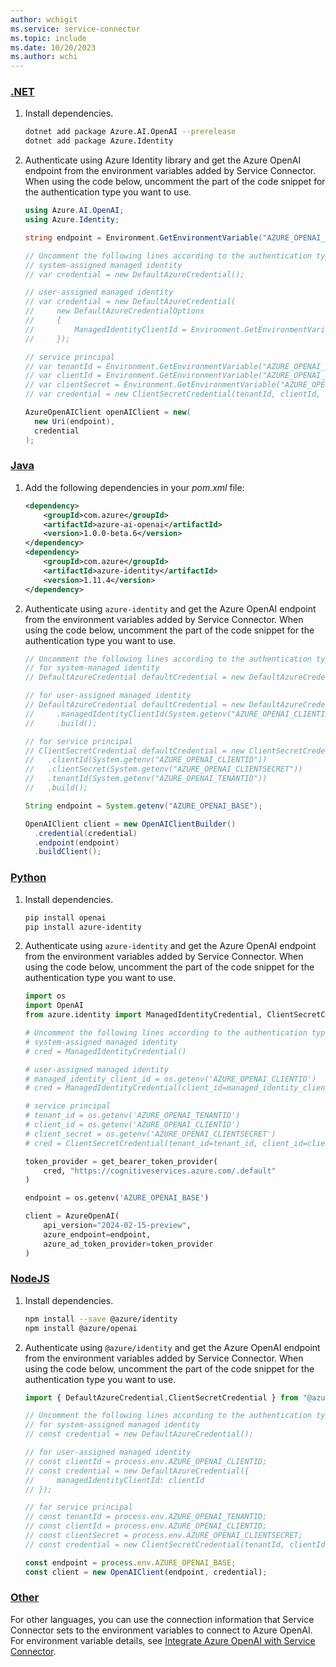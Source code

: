 ```yaml
---
author: wchigit
ms.service: service-connector
ms.topic: include
ms.date: 10/20/2023
ms.author: wchi
---
```


### [.NET](#tab/dotnet)

1. Install dependencies.
    ```bash
    dotnet add package Azure.AI.OpenAI --prerelease
    dotnet add package Azure.Identity
    ```
1. Authenticate using Azure Identity library and get the Azure OpenAI endpoint from the environment variables added by Service Connector. When using the code below, uncomment the part of the code snippet for the authentication type you want to use.
    
    ```csharp
    using Azure.AI.OpenAI;
    using Azure.Identity;
    
    string endpoint = Environment.GetEnvironmentVariable("AZURE_OPENAI_BASE");
    
    // Uncomment the following lines according to the authentication type.
    // system-assigned managed identity
    // var credential = new DefaultAzureCredential();
    
    // user-assigned managed identity
    // var credential = new DefaultAzureCredential(
    //     new DefaultAzureCredentialOptions
    //     {
    //         ManagedIdentityClientId = Environment.GetEnvironmentVariable("AZURE_OPENAI_CLIENTID");
    //     });
    
    // service principal 
    // var tenantId = Environment.GetEnvironmentVariable("AZURE_OPENAI_TENANTID");
    // var clientId = Environment.GetEnvironmentVariable("AZURE_OPENAI_CLIENTID");
    // var clientSecret = Environment.GetEnvironmentVariable("AZURE_OPENAI_CLIENTSECRET");
    // var credential = new ClientSecretCredential(tenantId, clientId, clientSecret);
    
    AzureOpenAIClient openAIClient = new(
      new Uri(endpoint),
      credential
    );
    ```
    
### [Java](#tab/java)

1. Add the following dependencies in your *pom.xml* file:
    ```xml
    <dependency>
        <groupId>com.azure</groupId>
        <artifactId>azure-ai-openai</artifactId>
        <version>1.0.0-beta.6</version>
    </dependency>
    <dependency>
        <groupId>com.azure</groupId>
        <artifactId>azure-identity</artifactId>
        <version>1.11.4</version>
    </dependency>
    ```
1. Authenticate using `azure-identity` and get the Azure OpenAI endpoint from the environment variables added by Service Connector. When using the code below, uncomment the part of the code snippet for the authentication type you want to use.

    ```java
    // Uncomment the following lines according to the authentication type.
    // for system-managed identity
    // DefaultAzureCredential defaultCredential = new DefaultAzureCredentialBuilder().build();

    // for user-assigned managed identity
    // DefaultAzureCredential defaultCredential = new DefaultAzureCredentialBuilder()
    //     .managedIdentityClientId(System.getenv("AZURE_OPENAI_CLIENTID"))
    //     .build();

    // for service principal
    // ClientSecretCredential defaultCredential = new ClientSecretCredentialBuilder()
    //   .clientId(System.getenv("AZURE_OPENAI_CLIENTID"))
    //   .clientSecret(System.getenv("AZURE_OPENAI_CLIENTSECRET"))
    //   .tenantId(System.getenv("AZURE_OPENAI_TENANTID"))
    //   .build();
    
    String endpoint = System.getenv("AZURE_OPENAI_BASE");
    
    OpenAIClient client = new OpenAIClientBuilder()
      .credential(credential)
      .endpoint(endpoint)
      .buildClient();
    ```

### [Python](#tab/python)

1. Install dependencies.
    ```bash
    pip install openai
    pip install azure-identity
    ```
1. Authenticate using `azure-identity` and get the Azure OpenAI endpoint from the environment variables added by Service Connector. When using the code below, uncomment the part of the code snippet for the authentication type you want to use.
    ```python
    import os
    import OpenAI
    from azure.identity import ManagedIdentityCredential, ClientSecretCredential, get_bearer_token_provider
    
    # Uncomment the following lines according to the authentication type.
    # system-assigned managed identity
    # cred = ManagedIdentityCredential()
    
    # user-assigned managed identity
    # managed_identity_client_id = os.getenv('AZURE_OPENAI_CLIENTID')
    # cred = ManagedIdentityCredential(client_id=managed_identity_client_id)
    
    # service principal
    # tenant_id = os.getenv('AZURE_OPENAI_TENANTID')
    # client_id = os.getenv('AZURE_OPENAI_CLIENTID')
    # client_secret = os.getenv('AZURE_OPENAI_CLIENTSECRET')
    # cred = ClientSecretCredential(tenant_id=tenant_id, client_id=client_id, client_secret=client_secret)

    token_provider = get_bearer_token_provider(
        cred, "https://cognitiveservices.azure.com/.default"
    )

    endpoint = os.getenv('AZURE_OPENAI_BASE')

    client = AzureOpenAI(
        api_version="2024-02-15-preview",
        azure_endpoint=endpoint,
        azure_ad_token_provider=token_provider
    )
    ```

### [NodeJS](#tab/nodejs)

1. Install dependencies.
    ```bash
    npm install --save @azure/identity
    npm install @azure/openai
    ```
1. Authenticate using `@azure/identity` and get the Azure OpenAI endpoint from the environment variables added by Service Connector. When using the code below, uncomment the part of the code snippet for the authentication type you want to use.
    
    ```javascript
    import { DefaultAzureCredential,ClientSecretCredential } from "@azure/identity";
    
    // Uncomment the following lines according to the authentication type.
    // for system-assigned managed identity
    // const credential = new DefaultAzureCredential();
    
    // for user-assigned managed identity
    // const clientId = process.env.AZURE_OPENAI_CLIENTID;
    // const credential = new DefaultAzureCredential({
    //     managedIdentityClientId: clientId
    // });
    
    // for service principal
    // const tenantId = process.env.AZURE_OPENAI_TENANTID;
    // const clientId = process.env.AZURE_OPENAI_CLIENTID;
    // const clientSecret = process.env.AZURE_OPENAI_CLIENTSECRET;
    // const credential = new ClientSecretCredential(tenantId, clientId, clientSecret);
    
    const endpoint = process.env.AZURE_OPENAI_BASE;
    const client = new OpenAIClient(endpoint, credential);
    ```

### [Other](#tab/none)
For other languages, you can use the connection information that Service Connector sets to the environment variables to connect to Azure OpenAI. For environment variable details, see [Integrate Azure OpenAI with Service Connector](../how-to-integrate-openai.md).